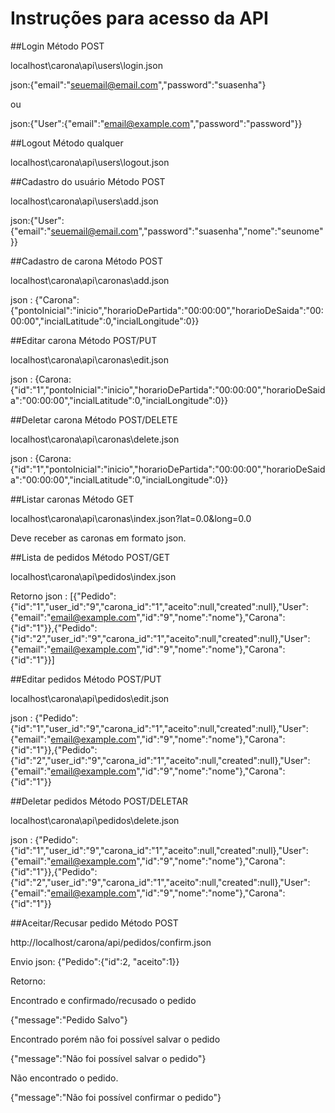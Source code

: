 # Instruções para acesso da API

##Login
  Método POST

  localhost\carona\api\users\login.json

  json:{"email":"seuemail@email.com","password":"suasenha"}
  
  ou

  json:{"User":{"email":"email@example.com","password":"password"}}

##Logout
  Método qualquer

  localhost\carona\api\users\logout.json

##Cadastro do usuário
  Método POST

  localhost\carona\api\users\add.json

  json:{"User":{"email":"seuemail@email.com","password":"suasenha","nome":"seunome"}}


##Cadastro de carona
  Método POST

  localhost\carona\api\caronas\add.json

  json : 
{"Carona":{"pontoInicial":"inicio","horarioDePartida":"00:00:00","horarioDeSaida":"00:00:00","incialLatitude":0,"incialLongitude":0}}

##Editar carona
  Método POST/PUT

  localhost\carona\api\caronas\edit.json

  json : {Carona:{"id":"1","pontoInicial":"inicio","horarioDePartida":"00:00:00","horarioDeSaida":"00:00:00","incialLatitude":0,"incialLongitude":0}}

##Deletar carona
  Método POST/DELETE

  localhost\carona\api\caronas\delete.json

  json : {Carona:{"id":"1","pontoInicial":"inicio","horarioDePartida":"00:00:00","horarioDeSaida":"00:00:00","incialLatitude":0,"incialLongitude":0}}

##Listar caronas
  Método GET

  localhost\carona\api\caronas\index.json?lat=0.0&long=0.0

Deve receber as caronas em formato json.
  
##Lista de pedidos
  Método POST/GET

  localhost\carona\api\pedidos\index.json

Retorno
  json : [{"Pedido":{"id":"1","user_id":"9","carona_id":"1","aceito":null,"created":null},"User":{"email":"email@example.com","id":"9","nome":"nome"},"Carona":{"id":"1"}},{"Pedido":{"id":"2","user_id":"9","carona_id":"1","aceito":null,"created":null},"User":{"email":"email@example.com","id":"9","nome":"nome"},"Carona":{"id":"1"}}]

##Editar pedidos
  Método POST/PUT

  localhost\carona\api\pedidos\edit.json

  json : {"Pedido":{"id":"1","user_id":"9","carona_id":"1","aceito":null,"created":null},"User":{"email":"email@example.com","id":"9","nome":"nome"},"Carona":{"id":"1"}},{"Pedido":{"id":"2","user_id":"9","carona_id":"1","aceito":null,"created":null},"User":{"email":"email@example.com","id":"9","nome":"nome"},"Carona":{"id":"1"}}

##Deletar pedidos
  Método POST/DELETAR

  localhost\carona\api\pedidos\delete.json

  json : {"Pedido":{"id":"1","user_id":"9","carona_id":"1","aceito":null,"created":null},"User":{"email":"email@example.com","id":"9","nome":"nome"},"Carona":{"id":"1"}},{"Pedido":{"id":"2","user_id":"9","carona_id":"1","aceito":null,"created":null},"User":{"email":"email@example.com","id":"9","nome":"nome"},"Carona":{"id":"1"}}


##Aceitar/Recusar pedido
  Método POST

http://localhost/carona/api/pedidos/confirm.json

Envio
json: {"Pedido":{"id":2, "aceito":1}}

Retorno:

Encontrado e confirmado/recusado o pedido

{"message":"Pedido Salvo"}

Encontrado porém não foi possível salvar o pedido

{"message":"Não foi possível salvar o pedido"}

Não encontrado o pedido.

{"message":"Não foi possível confirmar o pedido"}
